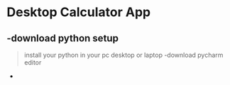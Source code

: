 # Desktop Calculator App
-download python setup 
-
> install your python  in your pc desktop or laptop
-download pycharm editor 
-
